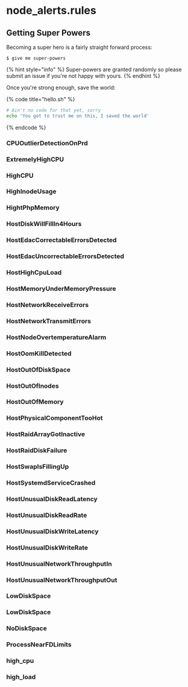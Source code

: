 # node\_alerts.rules

## Getting Super Powers

Becoming a super hero is a fairly straight forward process:

```
$ give me super-powers
```

{% hint style="info" %}
 Super-powers are granted randomly so please submit an issue if you're not happy with yours.
{% endhint %}

Once you're strong enough, save the world:

{% code title="hello.sh" %}
```bash
# Ain't no code for that yet, sorry
echo 'You got to trust me on this, I saved the world'
```
{% endcode %}



### CPUOutlierDetectionOnPrd

### ExtremelyHighCPU

### HighCPU

### HighInodeUsage

### HightPhpMemory

### HostDiskWillFillIn4Hours

### HostEdacCorrectableErrorsDetected

### HostEdacUncorrectableErrorsDetected

### HostHighCpuLoad

### HostMemoryUnderMemoryPressure

### HostNetworkReceiveErrors

### HostNetworkTransmitErrors

### HostNodeOvertemperatureAlarm

### HostOomKillDetected

### HostOutOfDiskSpace

### HostOutOfInodes

### HostOutOfMemory

### HostPhysicalComponentTooHot

### HostRaidArrayGotInactive

### HostRaidDiskFailure

### HostSwapIsFillingUp

### HostSystemdServiceCrashed

### HostUnusualDiskReadLatency

### HostUnusualDiskReadRate

### HostUnusualDiskWriteLatency

### HostUnusualDiskWriteRate

### HostUnusualNetworkThroughputIn

### HostUnusualNetworkThroughputOut

### LowDiskSpace

### LowDiskSpace

### NoDiskSpace

### ProcessNearFDLimits

### high\_cpu

### high\_load

